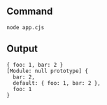 ## Command

```
node app.cjs
```

## Output

```
{ foo: 1, bar: 2 }
[Module: null prototype] {
  bar: 2,
  default: { foo: 1, bar: 2 },
  foo: 1
}
```
